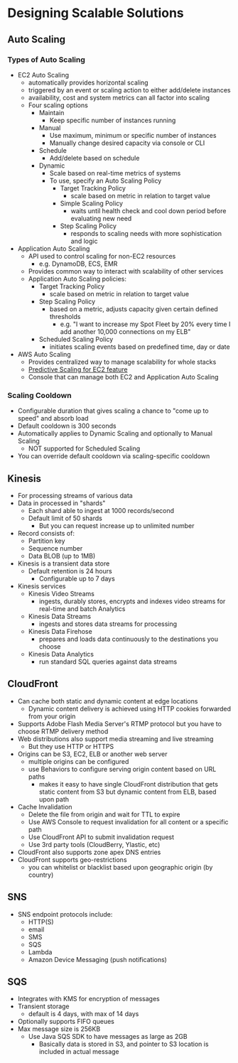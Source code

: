 # Designing Scalable Solutions

## Auto Scaling

### Types of Auto Scaling

* EC2 Auto Scaling
	- automatically provides horizontal scaling
	- triggered by an event or scaling action to either add/delete instances
	- availability, cost and system metrics can all factor into scaling
	- Four scaling options
		- Maintain
			- Keep specific number of instances running
		- Manual
			- Use maximum, minimum or specific number of instances
			- Manually change desired capacity via console or CLI
		- Schedule
			- Add/delete based on schedule
		- Dynamic
			- Scale based on real-time metrics of systems
			- To use, specify an Auto Scaling Policy
				- Target Tracking Policy
					- scale based on metric in relation to target value
				- Simple Scaling Policy
					- waits until health check and cool down period before evaluating new need
				- Step Scaling Policy
					- responds to scaling needs with more sophistication and logic
* Application Auto Scaling
	- API used to control scaling for non-EC2 resources
		- e.g. DynamoDB, ECS, EMR
	- Provides common way to interact with scalability of other services
	- Application Auto Scaling policies:
		- Target Tracking Policy
			- scale based on metric in relation to target value
		- Step Scaling Policy
			- based on a metric, adjusts capacity given certain defined thresholds
				- e.g. "I want to increase my Spot Fleet by 20% every time I add another 10,000 connections on my ELB"
		- Scheduled Scaling Policy
			- initiates scaling events based on predefined time, day or date
* AWS Auto Scaling
	- Provides centralized way to manage scalability for whole stacks
	- [Predictive Scaling for EC2 feature](https://aws.amazon.com/blogs/aws/new-predictive-scaling-for-ec2-powered-by-machine-learning/)
	- Console that can manage both EC2 and Application Auto Scaling


### Scaling Cooldown

* Configurable duration that gives scaling a chance to "come up to speed" and absorb load
* Default cooldown is 300 seconds
* Automatically applies to Dynamic Scaling and optionally to Manual Scaling
	- NOT supported for Scheduled Scaling
* You can override default cooldown via scaling-specific cooldown


## Kinesis

* For processing streams of various data
* Data in processed in "shards"
	- Each shard able to ingest at 1000 records/second
	- Default limit of 50 shards
		- But you can request increase up to unlimited number
* Record consists of:
	- Partition key
	- Sequence number
	- Data BLOB (up to 1MB)
* Kinesis is a transient data store
	- Default retention is 24 hours
		- Configurable up to 7 days
* Kinesis services
	- Kinesis Video Streams
		- ingests, durably stores, encrypts and indexes video streams for real-time and batch Analytics
	- Kinesis Data Streams
		- ingests and stores data streams for processing	
	- Kinesis Data Firehose
		- prepares and loads data continuously to the destinations you choose
	- Kinesis Data Analytics
		- run standard SQL queries against data streams


## CloudFront

* Can cache both static and dynamic content at edge locations
	- Dynamic content delivery is achieved using HTTP cookies forwarded from your origin
* Supports Adobe Flash Media Server's RTMP protocol but you have to choose RTMP delivery method
* Web distributions also support media streaming and live streaming
	- But they use HTTP or HTTPS
* Origins can be S3, EC2, ELB or another web server
	- multiple origins can be configured
	- use Behaviors to configure serving origin content based on URL paths
		- makes it easy to have single CloudFront distribution that gets static content from S3 but dynamic content from ELB, based upon path
* Cache Invalidation
	- Delete the file from origin and wait for TTL to expire
	- Use AWS Console to request invalidation for all content or a specific path
	- Use CloudFront API to submit invalidation request
	- Use 3rd party tools (CloudBerry, Ylastic, etc)
* CloudFront also supports zone apex DNS entries
* CloudFront supports geo-restrictions
	- you can whitelist or blacklist based upon geographic origin (by country)


## SNS

* SNS endpoint protocols include:
	- HTTP(S)
	- email
	- SMS
	- SQS
	- Lambda
	- Amazon Device Messaging (push notifications)


## SQS

* Integrates with KMS for encryption of messages
* Transient storage
	- default is 4 days, with max of 14 days
* Optionally supports FIFO queues
* Max message size is 256KB
	- Use Java SQS SDK to have messages as large as 2GB
		- Basically data is stored in S3, and pointer to S3 location is included in actual message

